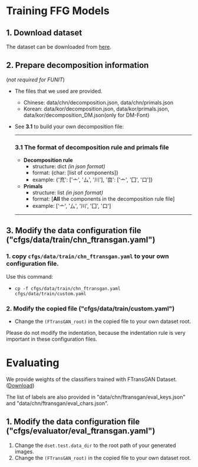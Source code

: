 # Training FFG Models

## 1. Download dataset
The dataset can be downloaded from [here](https://github.com/ligoudaner377/font_translator_gan#how-to-use).

## 2. Prepare decomposition information 
(*not required for FUNIT*)
* The files that we used are provided.
    * Chinese: data/chn/decomposition.json, data/chn/primals.json
    * Korean: data/kor/decomposition.json, data/kor/primals.json, data/kor/decomposition_DM.json(only for DM-Font)
* See **3.1** to build your own decomposition file:

    ---
    ### 3.1 The format of decomposition rule and primals file
    * **Decomposition rule**
        * structure: dict *(in json format)*
        * format: {char: [list of components]}
        * example: {'㐬': ['亠', '厶', '川'], '㐭': ['亠', '囗', '口']}
    * **Primals**
        * structure: list *(in json format)*
        * format: [**All** the components in the decomposition rule file]
        * example: ['亠', '厶', '川', '囗', '口']
    ---

## 3. Modify the data configuration file ("cfgs/data/train/chn_ftransgan.yaml")

### 1. copy `cfgs/data/train/chn_ftransgan.yaml` to your own configuration file.
Use this command: 
* `cp -f cfgs/data/train/chn_ftransgan.yaml cfgs/data/train/custom.yaml`

### 2. Modify the copied file ("cfgs/data/train/custom.yaml")
* Change the `(FTransGAN_root)` in the copied file to your own dataset root.

Please do not modify the indentation, because the indentation rule is very important in these configuration files. 


# Evaluating

We provide weights of the classifiers trained with FTransGAN Dataset. ([Download](https://drive.google.com/file/d/1RzB8AwV7RgsoDk9IUpUpkKK6xUvlmAeG/view?usp=share_link))

The list of labels are also provided in "data/chn/ftransgan/eval_keys.json" and "data/chn/ftransgan/eval_chars.json".

## 1. Modify the data configuration file ("cfgs/evaluator/eval_ftransgan.yaml")
1. Change the `dset.test.data_dir` to the root path of your generated images.
2. Change the `(FTransGAN_root)` in the copied file to your own dataset root.

